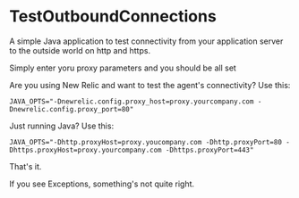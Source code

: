 # TestOutboundConnections
A simple Java application to test connectivity from your application server to the outside world on http and https.

Simply enter yoru proxy parameters and you should be all set

Are you using New Relic and want to test the agent's connectivity?   Use this: 
```
JAVA_OPTS="-Dnewrelic.config.proxy_host=proxy.yourcompany.com -Dnewrelic.config.proxy_port=80"
```

Just running Java?   Use this:
```
JAVA_OPTS="-Dhttp.proxyHost=proxy.youcompany.com -Dhttp.proxyPort=80 -Dhttps.proxyHost=proxy.yourcompany.com -Dhttps.proxyPort=443"
```  

That's it.  

If you see Exceptions, something's not quite right.
